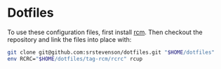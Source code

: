 # Dotfiles

To use these configuration files, first install [rcm]. Then checkout the
repository and link the files into place with:

```sh
git clone git@github.com:srstevenson/dotfiles.git "$HOME/dotfiles"
env RCRC="$HOME/dotfiles/tag-rcm/rcrc" rcup
```

[rcm]: https://thoughtbot.github.io/rcm/
